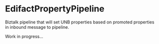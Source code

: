 EdifactPropertyPipeline
=======================

Biztalk pipeline that will set UNB properties based on promoted properties in inbound message to pipeline.

Work in progress...
